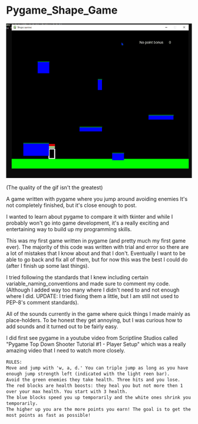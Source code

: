 # Pygame_Shape_Game
![screen-gif](./readme/shapegame.gif)

(The quality of the gif isn't the greatest)


A game written with pygame where you jump around avoiding enemies
It's not completely finished, but it's close enough to post.

I wanted to learn about pygame to compare it with tkinter and while I probably won't go into game development, it's a really exciting and entertaining way to build up my programming skills.

This was my first game written in pygame (and pretty much my first game ever). The majority of this code was written with trial and error so there are a lot of mistakes that I know about and that I don't. Eventually I want to be able to go back and fix all of them, but for now this was the best I could do (after I finish up some last things).

I tried following the standards that I knew including certain variable_naming_conventions and made sure to comment my code. (Although I added way too many where I didn't need to and not enough where I did. UPDATE: I tried fixing them a little, but I am still not used to PEP-8's comment standards). 

All of the sounds currently in the game where quick things I made mainly as place-holders. To be honest they get annoying, but I was curious how to add sounds and it turned out to be fairly easy.

I did first see pygame in a youtube video from Scriptline Studios called "Pygame Top Down Shooter Tutorial #1 - Player Setup" which was a really amazing video that I need to watch more closely.

```
RULES:
Move and jump with 'w, a, d.' You can triple jump as long as you have enough jump strength left (indicated with the light reen bar).
Avoid the green enemies they take health. Three hits and you lose.
The red blocks are health boosts: they heal you but not more then 1 over your max health. You start with 3 health.
The blue blocks speed you up temporarily and the white ones shrink you temporarily.
The higher up you are the more points you earn! The goal is to get the most points as fast as possible!
```
